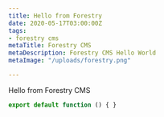 ```yaml
---
title: Hello from Forestry
date: 2020-05-17T03:00:00Z
tags:
- forestry cms
metaTitle: Forestry CMS
metaDescription: Forestry CMS Hello World
metaImage: "/uploads/forestry.png"

---
```

Hello from Forestry CMS

```jsx
export default function () { }
```